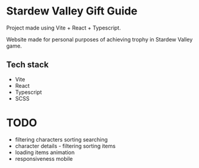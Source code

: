 # Stardew Valley Gift Guide

Project made using Vite + React + Typescript.

Website made for personal purposes of achieving trophy in Stardew Valley game.

## Tech stack

- Vite
- React
- Typescript
- SCSS

# TODO

- filtering characters sorting searching
- character details - filtering sorting items
- loading items animation
- responsiveness mobile
